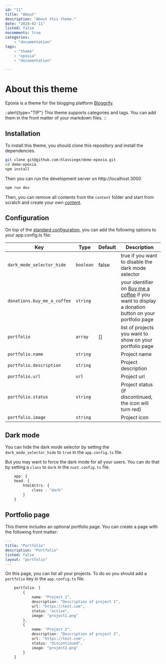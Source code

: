 ```yaml
---
id: "11"
title: "About"
description: "About this theme."
date: "2024-02-11"
listed: false
nocomments: true
categories:
    - "documentation"
tags:
    - "theme"
    - "epoxia"
    - "documentation"

---
```


# About this theme

Epoxia is a theme for the blogging platform [Bloggrify](https://bloggrify.com).

::alert{type="TIP"}
This theme supports categories and tags. You can add them in the front matter of your markdown files.
::

## Installation

To install this theme, you should clone this repository and install the dependencies.

```bash
git clone git@github.com:hlassiege/demo-epoxia.git
cd demo-epoxia
npm install
```

Then you can run the development server on http://localhost:3000

```bash
npm run dev
```

Then, you can remove all contents from the `content` folder and start from scratch and create your own [content](https://bloggrify.com/introduction/writing-pages).


## Configuration

On top of the [standard configuration](https://bloggrify.com/introduction/configuration), you can add the following options to your app.config.ts file:


| **Key**                     | **Type**  | **Default** | **Description**                                                                                                                    |
|-----------------------------|-----------|-------------|------------------------------------------------------------------------------------------------------------------------------------|
| `dark_mode_selector_hide`   | `boolean` | false       | true if you want to disable the dark mode selector                                                                                 |
| `donations.buy_me_a_coffee` | `string`  |             | your identifier on [Buy me a coffee](https://www.buymeacoffee.com) if you want to display a donation button on your portfolio page |
| `portfolio`                 | `array`   | []          | list of projects you want to show on your portfolio page                                                                           |
| `portfolio.name`            | `string`  |           | Project name                                                                                                                       |
| `portfolio.description`     | `string`  |           | Project description                                                                                                                |
| `portfolio.url`             | `url`     |           | Project url                                                                                                                        |
| `portfolio.status`          | `string`  |           | Project status (if discontinued, the icon will turn red)                                                                           |
| `portfolio.image`           | `string`  |           | Project icon                                                                                                                    |

## Dark mode 

You can hide the dark mode selector by setting the `dark_mode_selector_hide` to `true` in the `app.config.ts` file.

But you may want to force the dark mode for all your users. You can do that by setting a `class` to `dark` in the `nuxt.config.ts` file.

```typescript
    app: {
    head: {
        htmlAttrs: {
            class : "dark"
        }
    }
```

## Portfolio page

This theme includes an optional portfolio page. 
You can create a page with the following front matter: 
    
```yaml
---
title: "Portfolio"
description: "Portfolio"
listed: false
layout: "portfolio"
---
```

On this page, you can list all your projects. To do so you should add a `portfolio` key in the `app.config.ts` file.

```typescript
    portfolio: [
        {
            name: "Project 1",
            description: "Description of project 1",
            url: "https://test.com",
            status: "active",
            image: "project1.png"
        },
        {
            name: "Project 2",
            description: "Description of project 2",
            url: "https://test.com",
            status: "discontinued",
            image: "project2.png"
        }
    ]
```
